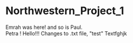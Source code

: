 # Northwestern_Project_1
Emrah was here!
and so is Paul.   
Petra ! 
Hello!!!
Changes to .txt file, "test"
Textfghjk
